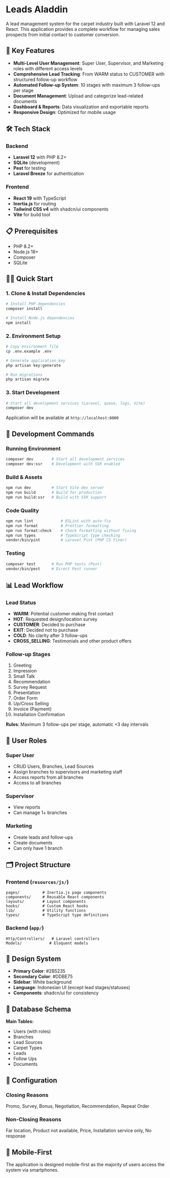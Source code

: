 # Leads Aladdin

A lead management system for the carpet industry built with Laravel 12 and React. This application provides a complete workflow for managing sales prospects from initial contact to customer conversion.

## 🚀 Key Features

- **Multi-Level User Management**: Super User, Supervisor, and Marketing roles with different access levels
- **Comprehensive Lead Tracking**: From WARM status to CUSTOMER with structured follow-up workflow
- **Automated Follow-up System**: 10 stages with maximum 3 follow-ups per stage
- **Document Management**: Upload and categorize lead-related documents
- **Dashboard & Reports**: Data visualization and exportable reports
- **Responsive Design**: Optimized for mobile usage

## 🛠 Tech Stack

### Backend
- **Laravel 12** with PHP 8.2+
- **SQLite** (development)
- **Pest** for testing
- **Laravel Breeze** for authentication

### Frontend
- **React 19** with TypeScript
- **Inertia.js** for routing
- **Tailwind CSS v4** with shadcn/ui components
- **Vite** for build tool

## 📋 Prerequisites

- PHP 8.2+
- Node.js 18+
- Composer
- SQLite

## 🏃‍♂️ Quick Start

### 1. Clone & Install Dependencies

```bash
# Install PHP dependencies
composer install

# Install Node.js dependencies
npm install
```

### 2. Environment Setup

```bash
# Copy environment file
cp .env.example .env

# Generate application key
php artisan key:generate

# Run migrations
php artisan migrate
```

### 3. Start Development

```bash
# Start all development services (Laravel, queue, logs, Vite)
composer dev
```

Application will be available at `http://localhost:8000`

## 🔧 Development Commands

### Running Environment

```bash
composer dev        # Start all development services
composer dev:ssr    # Development with SSR enabled
```

### Build & Assets

```bash
npm run dev         # Start Vite dev server
npm run build       # Build for production
npm run build:ssr   # Build with SSR support
```

### Code Quality

```bash
npm run lint            # ESLint with auto-fix
npm run format          # Prettier formatting
npm run format:check    # Check formatting without fixing
npm run types           # TypeScript type checking
vendor/bin/pint         # Laravel Pint (PHP CS Fixer)
```

### Testing

```bash
composer test       # Run PHP tests (Pest)
vendor/bin/pest     # Direct Pest runner
```

## 📊 Lead Workflow

### Lead Status
- **WARM**: Potential customer making first contact
- **HOT**: Requested design/location survey
- **CUSTOMER**: Decided to purchase
- **EXIT**: Decided not to purchase
- **COLD**: No clarity after 3 follow-ups
- **CROSS_SELLING**: Testimonials and other product offers

### Follow-up Stages
1. Greeting
2. Impression
3. Small Talk
4. Recommendation
5. Survey Request
6. Presentation
7. Order Form
8. Up/Cross Selling
9. Invoice (Payment)
10. Installation Confirmation

**Rules**: Maximum 3 follow-ups per stage, automatic +3 day intervals

## 👥 User Roles

### Super User
- CRUD Users, Branches, Lead Sources
- Assign branches to supervisors and marketing staff
- Access reports from all branches
- Access to all branches

### Supervisor
- View reports
- Can manage 1+ branches

### Marketing
- Create leads and follow-ups
- Create documents
- Can only have 1 branch

## 🗂 Project Structure

### Frontend (`resources/js/`)
```
pages/          # Inertia.js page components
components/     # Reusable React components
layouts/        # Layout components
hooks/          # Custom React hooks
lib/            # Utility functions
types/          # TypeScript type definitions
```

### Backend (`app/`)
```
Http/Controllers/   # Laravel controllers
Models/            # Eloquent models
```

## 🎨 Design System

- **Primary Color**: #2B5235
- **Secondary Color**: #DDBE75
- **Sidebar**: White background
- **Language**: Indonesian UI (except lead stages/statuses)
- **Components**: shadcn/ui for consistency

## 📝 Database Schema

**Main Tables:**
- Users (with roles)
- Branches
- Lead Sources
- Carpet Types
- Leads
- Follow Ups
- Documents

## 🔧 Configuration

### Closing Reasons
Promo, Survey, Bonus, Negotiation, Recommendation, Repeat Order

### Non-Closing Reasons
Far location, Product not available, Price, Installation service only, No response

## 📱 Mobile-First

The application is designed mobile-first as the majority of users access the system via smartphones.